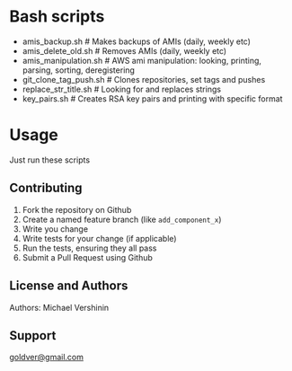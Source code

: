 Bash scripts 
==================
- amis_backup.sh         # Makes backups of AMIs (daily, weekly etc) 
- amis_delete_old.sh     # Removes AMIs (daily, weekly etc) 
- amis_manipulation.sh   # AWS ami manipulation: looking, printing, parsing, sorting, deregistering  
- git_clone_tag_push.sh  # Clones repositories, set tags and pushes 
- replace_str_title.sh   # Looking for and replaces strings 
- key_pairs.sh    		 # Creates RSA key pairs and printing with specific format


Usage
==================
Just run these scripts

	
Contributing
------------
1. Fork the repository on Github
2. Create a named feature branch (like `add_component_x`)
3. Write you change
4. Write tests for your change (if applicable)
5. Run the tests, ensuring they all pass
6. Submit a Pull Request using Github

License and Authors
-------------------
Authors: Michael Vershinin

Support
-------------------
goldver@gmail.com